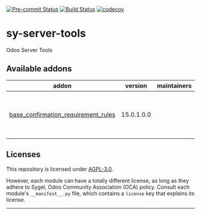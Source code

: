 
<!-- /!\ Non OCA Context : Set here the badge of your runbot / runboat instance. -->
[![Pre-commit Status](https://github.com/sygel-technology/sy-server-tools/actions/workflows/pre-commit.yml/badge.svg?branch=15.0)](https://github.com/sygel-technology/sy-server-tools/actions/workflows/pre-commit.yml?query=branch%3A15.0)
[![Build Status](https://github.com/sygel-technology/sy-server-tools/actions/workflows/test.yml/badge.svg?branch=15.0)](https://github.com/sygel-technology/sy-server-tools/actions/workflows/test.yml?query=branch%3A15.0)
[![codecov](https://codecov.io/gh/sygel-technology/sy-server-tools/branch/15.0/graph/badge.svg)](https://codecov.io/gh/sygel-technology/sy-server-tools)
<!-- /!\ Non OCA Context : Set here the badge of your translation instance. -->

<!-- /!\ do not modify above this line -->

# sy-server-tools

Odoo Server Tools

<!-- /!\ do not modify below this line -->

<!-- prettier-ignore-start -->

[//]: # (addons)

Available addons
----------------
addon | version | maintainers | summary
--- | --- | --- | ---
[base_confirmation_requirement_rules](base_confirmation_requirement_rules/) | 15.0.1.0.0 |  | Base module to set confirmation requirement rules.

[//]: # (end addons)

<!-- prettier-ignore-end -->

## Licenses

This repository is licensed under [AGPL-3.0](LICENSE).

However, each module can have a totally different license, as long as they adhere to Sygel, Odoo Community Association (OCA)
policy. Consult each module's `__manifest__.py` file, which contains a `license` key
that explains its license.

----
<!-- /!\ Non OCA Context : Set here the full description of your organization. -->

